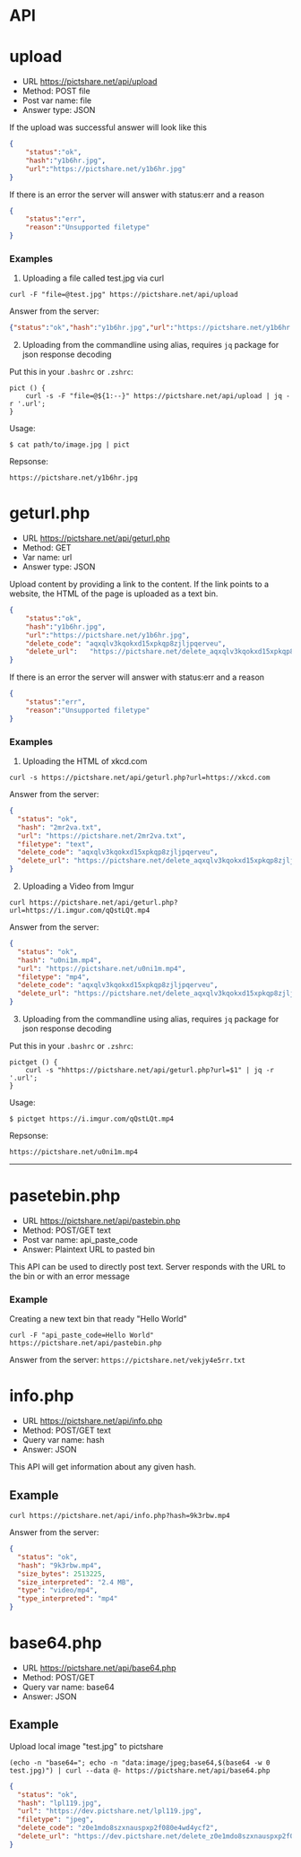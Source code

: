 # API

# upload

- URL https://pictshare.net/api/upload
- Method: POST file
- Post var name: file
- Answer type: JSON

If the upload was successful answer will look like this

```json
{
    "status":"ok",
    "hash":"y1b6hr.jpg",
    "url":"https://pictshare.net/y1b6hr.jpg"
}
```

If there is an error the server will answer with status:err and a reason

```json
{
    "status":"err",
    "reason":"Unsupported filetype"
}
```

### Examples

1. Uploading a file called test.jpg via curl

```curl -F "file=@test.jpg" https://pictshare.net/api/upload```

Answer from the server:
```json
{"status":"ok","hash":"y1b6hr.jpg","url":"https://pictshare.net/y1b6hr.jpg"}
```

2. Uploading from the commandline using alias, requires `jq` package for json response decoding

Put this in your `.bashrc` or `.zshrc`:
```
pict () {
    curl -s -F "file=@${1:--}" https://pictshare.net/api/upload | jq -r '.url';
}
```

Usage:
```
$ cat path/to/image.jpg | pict
```

Repsonse:
```
https://pictshare.net/y1b6hr.jpg
```

# geturl.php

- URL https://pictshare.net/api/geturl.php
- Method: GET
- Var name: url
- Answer type: JSON

Upload content by providing a link to the content. If the link points to a website, the HTML of the page is uploaded as a text bin.

```json
{
    "status":"ok",
    "hash":"y1b6hr.jpg",
    "url":"https://pictshare.net/y1b6hr.jpg",
    "delete_code": "aqxqlv3kqokxd15xpkqp8zjljpqerveu",
    "delete_url":   "https://pictshare.net/delete_aqxqlv3kqokxd15xpkqp8zjljpqerveu/2mr2va.txt"
}
```

If there is an error the server will answer with status:err and a reason

```json
{
    "status":"err",
    "reason":"Unsupported filetype"
}
```

### Examples

1. Uploading the HTML of xkcd.com

```curl -s https://pictshare.net/api/geturl.php?url=https://xkcd.com```

Answer from the server:
```json
{
  "status": "ok",
  "hash": "2mr2va.txt",
  "url": "https://pictshare.net/2mr2va.txt",
  "filetype": "text",
  "delete_code": "aqxqlv3kqokxd15xpkqp8zjljpqerveu",
  "delete_url": "https://pictshare.net/delete_aqxqlv3kqokxd15xpkqp8zjljpqerveu/2mr2va.txt"
}
```

2. Uploading a Video from Imgur

```curl https://pictshare.net/api/geturl.php?url=https://i.imgur.com/qQstLQt.mp4```

Answer from the server:

```json
{
  "status": "ok",
  "hash": "u0ni1m.mp4",
  "url": "https://pictshare.net/u0ni1m.mp4",
  "filetype": "mp4",
  "delete_code": "aqxqlv3kqokxd15xpkqp8zjljpqerveu",
  "delete_url": "https://pictshare.net/delete_aqxqlv3kqokxd15xpkqp8zjljpqerveu/u0ni1m.mp4"
}
```

3. Uploading from the commandline using alias, requires `jq` package for json response decoding

Put this in your `.bashrc` or `.zshrc`:
```
pictget () {
    curl -s "hhttps://pictshare.net/api/geturl.php?url=$1" | jq -r '.url';
}
```

Usage:
```
$ pictget https://i.imgur.com/qQstLQt.mp4
```

Repsonse:
```
https://pictshare.net/u0ni1m.mp4
```

---

# pasetebin.php
- URL https://pictshare.net/api/pastebin.php
- Method: POST/GET text
- Post var name: api_paste_code
- Answer: Plaintext URL to pasted bin

This API can be used to directly post text. Server responds with the URL to the bin or with an error message

### Example

Creating a new text bin that ready "Hello World"

```curl -F "api_paste_code=Hello World" https://pictshare.net/api/pastebin.php```

Answer from the server:
```https://pictshare.net/vekjy4e5rr.txt```

# info.php
- URL https://pictshare.net/api/info.php
- Method: POST/GET text
- Query var name: hash
- Answer: JSON

This API will get information about any given hash.

## Example

```curl https://pictshare.net/api/info.php?hash=9k3rbw.mp4```

Answer from the server:

```json
{
  "status": "ok",
  "hash": "9k3rbw.mp4",
  "size_bytes": 2513225,
  "size_interpreted": "2.4 MB",
  "type": "video/mp4",
  "type_interpreted": "mp4"
}
```

# base64.php
- URL https://pictshare.net/api/base64.php
- Method: POST/GET
- Query var name: base64
- Answer: JSON

## Example

Upload local image "test.jpg" to pictshare 

```(echo -n "base64="; echo -n "data:image/jpeg;base64,$(base64 -w 0 test.jpg)") | curl --data @- https://pictshare.net/api/base64.php```

```json
{
  "status": "ok",
  "hash": "lpl119.jpg",
  "url": "https://dev.pictshare.net/lpl119.jpg",
  "filetype": "jpeg",
  "delete_code": "z0e1mdo8szxnauspxp2f080e4wd4ycf2",
  "delete_url": "https://dev.pictshare.net/delete_z0e1mdo8szxnauspxp2f080e4wd4ycf2/lpl119.jpg"
}
```
